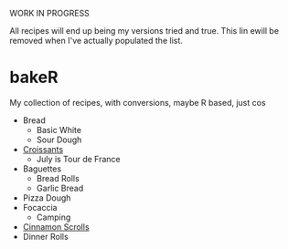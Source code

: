 WORK IN PROGRESS

All recipes will end up being my versions tried and true. This lin ewill be removed when I've actually populated the list.

# bakeR

My collection of recipes, with conversions, maybe R based, just cos

* Bread
  - Basic White
  - Sour Dough
* [Croissants](https://github.com/MattBixley/bakeR/blob/main/croissants)
  - July is Tour de France
* Baguettes
  - Bread Rolls
  - Garlic Bread
* Pizza Dough
* Focaccia
  - Camping
* [Cinnamon Scrolls](https://github.com/MattBixley/bakeR/blob/main/cinnamon_rolls)
* Dinner Rolls

